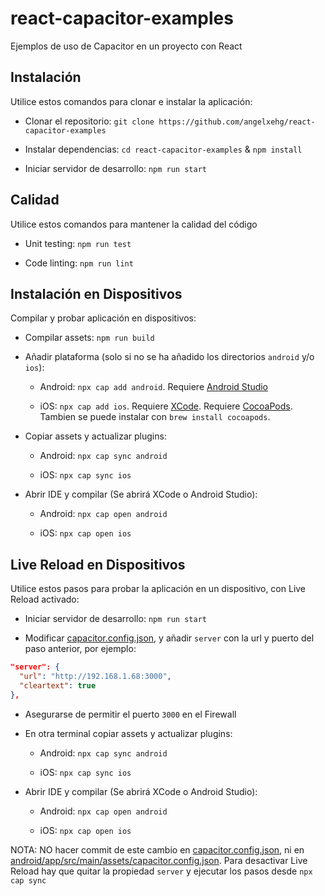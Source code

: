 # react-capacitor-examples

Ejemplos de uso de Capacitor en un proyecto con React

## Instalación

Utilice estos comandos para clonar e instalar la aplicación:

- Clonar el repositorio: `git clone https://github.com/angelxehg/react-capacitor-examples`

- Instalar dependencias: `cd react-capacitor-examples` & `npm install`

- Iniciar servidor de desarrollo: `npm run start`

## Calidad

Utilice estos comandos para mantener la calidad del código

- Unit testing: `npm run test`

- Code linting: `npm run lint`

## Instalación en Dispositivos

Compilar y probar aplicación en dispositivos:

- Compilar assets: `npm run build`

- Añadir plataforma (solo si no se ha añadido los directorios `android` y/o `ios`):

  - Android: `npx cap add android`. Requiere [Android Studio](https://developer.android.com/studio/)

  - iOS: `npx cap add ios`. Requiere [XCode](https://developer.apple.com/xcode/). Requiere [CocoaPods](https://guides.cocoapods.org/using/getting-started.html#installation). Tambien se puede instalar con `brew install cocoapods`.

- Copiar assets y actualizar plugins:

  - Android: `npx cap sync android`

  - iOS: `npx cap sync ios`

- Abrir IDE y compilar (Se abrirá XCode o Android Studio):

  - Android: `npx cap open android`

  - iOS: `npx cap open ios`

## Live Reload en Dispositivos

Utilice estos pasos para probar la aplicación en un dispositivo, con Live Reload activado:

- Iniciar servidor de desarrollo: `npm run start`

- Modificar [capacitor.config.json](./capacitor.config.json), y añadir `server` con la url y puerto del paso anterior, por ejemplo:

```json
"server": {
  "url": "http://192.168.1.68:3000",
  "cleartext": true
},
```

- Asegurarse de permitir el puerto `3000` en el Firewall

- En otra terminal copiar assets y actualizar plugins:

  - Android: `npx cap sync android`

  - iOS: `npx cap sync ios`

- Abrir IDE y compilar (Se abrirá XCode o Android Studio):

  - Android: `npx cap open android`

  - iOS: `npx cap open ios`

NOTA: NO hacer commit de este cambio en [capacitor.config.json](./capacitor.config.json), ni en [android/app/src/main/assets/capacitor.config.json](./android/app/src/main/assets/capacitor.config.json). Para desactivar Live Reload hay que quitar la propiedad `server` y ejecutar los pasos desde `npx cap sync`
